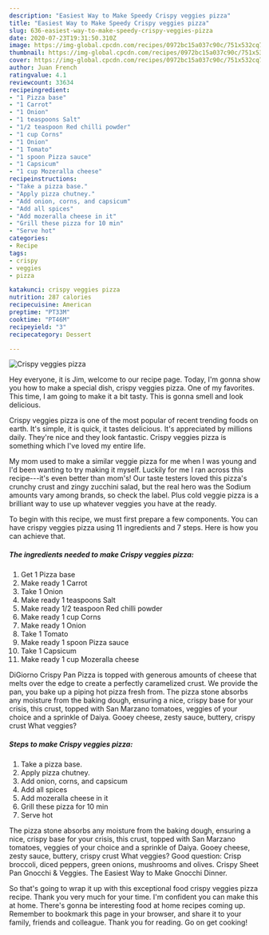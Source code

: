 ```yaml
---
description: "Easiest Way to Make Speedy Crispy veggies pizza"
title: "Easiest Way to Make Speedy Crispy veggies pizza"
slug: 636-easiest-way-to-make-speedy-crispy-veggies-pizza
date: 2020-07-23T19:31:50.310Z
image: https://img-global.cpcdn.com/recipes/0972bc15a037c90c/751x532cq70/crispy-veggies-pizza-recipe-main-photo.jpg
thumbnail: https://img-global.cpcdn.com/recipes/0972bc15a037c90c/751x532cq70/crispy-veggies-pizza-recipe-main-photo.jpg
cover: https://img-global.cpcdn.com/recipes/0972bc15a037c90c/751x532cq70/crispy-veggies-pizza-recipe-main-photo.jpg
author: Juan French
ratingvalue: 4.1
reviewcount: 33634
recipeingredient:
- "1 Pizza base"
- "1 Carrot"
- "1 Onion"
- "1 teaspoons Salt"
- "1/2 teaspoon Red chilli powder"
- "1 cup Corns"
- "1 Onion"
- "1 Tomato"
- "1 spoon Pizza sauce"
- "1 Capsicum"
- "1 cup Mozeralla cheese"
recipeinstructions:
- "Take a pizza base."
- "Apply pizza chutney."
- "Add onion, corns, and capsicum"
- "Add all spices"
- "Add mozeralla cheese in it"
- "Grill these pizza for 10 min"
- "Serve hot"
categories:
- Recipe
tags:
- crispy
- veggies
- pizza

katakunci: crispy veggies pizza 
nutrition: 287 calories
recipecuisine: American
preptime: "PT33M"
cooktime: "PT46M"
recipeyield: "3"
recipecategory: Dessert

---
```



![Crispy veggies pizza](https://img-global.cpcdn.com/recipes/0972bc15a037c90c/751x532cq70/crispy-veggies-pizza-recipe-main-photo.jpg)

Hey everyone, it is Jim, welcome to our recipe page. Today, I'm gonna show you how to make a special dish, crispy veggies pizza. One of my favorites. This time, I am going to make it a bit tasty. This is gonna smell and look delicious.

Crispy veggies pizza is one of the most popular of recent trending foods on earth. It's simple, it is quick, it tastes delicious. It's appreciated by millions daily. They're nice and they look fantastic. Crispy veggies pizza is something which I've loved my entire life.

My mom used to make a similar veggie pizza for me when I was young and I&#39;d been wanting to try making it myself. Luckily for me I ran across this recipe---it&#39;s even better than mom&#39;s! Our taste testers loved this pizza&#39;s crunchy crust and zingy zucchini salad, but the real hero was the Sodium amounts vary among brands, so check the label. Plus cold veggie pizza is a brilliant way to use up whatever veggies you have at the ready.


To begin with this recipe, we must first prepare a few components. You can have crispy veggies pizza using 11 ingredients and 7 steps. Here is how you can achieve that.

<!--inarticleads1-->

##### The ingredients needed to make Crispy veggies pizza:

1. Get 1 Pizza base
1. Make ready 1 Carrot
1. Take 1 Onion
1. Make ready 1 teaspoons Salt
1. Make ready 1/2 teaspoon Red chilli powder
1. Make ready 1 cup Corns
1. Make ready 1 Onion
1. Take 1 Tomato
1. Make ready 1 spoon Pizza sauce
1. Take 1 Capsicum
1. Make ready 1 cup Mozeralla cheese


DiGiorno Crispy Pan Pizza is topped with generous amounts of cheese that melts over the edge to create a perfectly caramelized crust. We provide the pan, you bake up a piping hot pizza fresh from. The pizza stone absorbs any moisture from the baking dough, ensuring a nice, crispy base for your crisis, this crust, topped with San Marzano tomatoes, veggies of your choice and a sprinkle of Daiya. Gooey cheese, zesty sauce, buttery, crispy crust What veggies? 

<!--inarticleads2-->

##### Steps to make Crispy veggies pizza:

1. Take a pizza base.
1. Apply pizza chutney.
1. Add onion, corns, and capsicum
1. Add all spices
1. Add mozeralla cheese in it
1. Grill these pizza for 10 min
1. Serve hot


The pizza stone absorbs any moisture from the baking dough, ensuring a nice, crispy base for your crisis, this crust, topped with San Marzano tomatoes, veggies of your choice and a sprinkle of Daiya. Gooey cheese, zesty sauce, buttery, crispy crust What veggies? Good question: Crisp broccoli, diced peppers, green onions, mushrooms and olives. Crispy Sheet Pan Gnocchi &amp; Veggies. The Easiest Way to Make Gnocchi Dinner. 

So that's going to wrap it up with this exceptional food crispy veggies pizza recipe. Thank you very much for your time. I'm confident you can make this at home. There's gonna be interesting food at home recipes coming up. Remember to bookmark this page in your browser, and share it to your family, friends and colleague. Thank you for reading. Go on get cooking!
